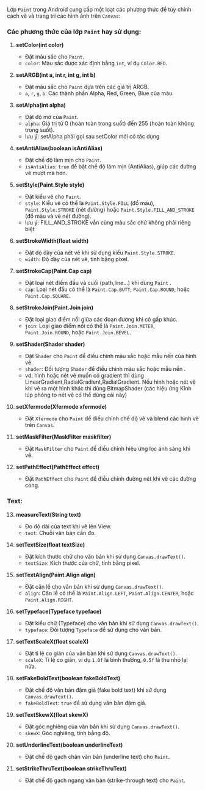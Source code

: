 Lớp `Paint` trong Android cung cấp một loạt các phương thức để tùy chỉnh cách vẽ và trang trí các hình ảnh trên `Canvas`:

### Các phương thức của lớp `Paint` hay sử dụng:

1. **setColor(int color)**
   - Đặt màu sắc cho `Paint`.
   - `color`: Màu sắc được xác định bằng `int`, ví dụ `Color.RED`.

2. **setARGB(int a, int r, int g, int b)**
   - Đặt màu sắc cho `Paint` dựa trên các giá trị ARGB.
   - `a`, `r`, `g`, `b`: Các thành phần Alpha, Red, Green, Blue của màu.

3. **setAlpha(int alpha)**
   - Đặt độ mờ của `Paint`.
   - `alpha`: Giá trị từ 0 (hoàn toàn trong suốt) đến 255 (hoàn toàn không trong suốt).
   - lưu ý: setAlpha phải gọi sau setColor mới có tác dụng

4. **setAntiAlias(boolean isAntiAlias)**
   - Đặt chế độ làm mịn cho `Paint`.
   - `isAntiAlias`: `true` để bật chế độ làm mịn (AntiAlias), giúp các đường vẽ mượt mà hơn.

5. **setStyle(Paint.Style style)**
   - Đặt kiểu vẽ cho `Paint`.
   - `style`: Kiểu vẽ có thể là `Paint.Style.FILL` (đổ màu), `Paint.Style.STROKE` (nét đường) hoặc `Paint.Style.FILL_AND_STROKE` (đổ màu và vẽ nét đường).
   - lưu ý: FILL_AND_STROKE vẫn cùng màu sắc chứ không phải riêng biệt

6. **setStrokeWidth(float width)**
   - Đặt độ dày của nét vẽ khi sử dụng kiểu `Paint.Style.STROKE`.
   - `width`: Độ dày của nét vẽ, tính bằng pixel.

7. **setStrokeCap(Paint.Cap cap)**
   - Đặt loại nét điểm đầu và cuối (path,line...) khi dùng `Paint` .
   - `cap`: Loại nét đầu có thể là `Paint.Cap.BUTT`, `Paint.Cap.ROUND`, hoặc `Paint.Cap.SQUARE`.

8. **setStrokeJoin(Paint.Join join)**
   - Đặt loại giao điểm nối giữa các đoạn đường khi có gấp khúc.
   - `join`: Loại giao điểm nối có thể là `Paint.Join.MITER`, `Paint.Join.ROUND`, hoặc `Paint.Join.BEVEL`.

9. **setShader(Shader shader)**
   - Đặt `Shader` cho `Paint` để điều chỉnh màu sắc hoặc mẫu nền của hình vẽ.
   - `shader`: Đối tượng `Shader` để điều chỉnh màu sắc hoặc mẫu nền .
   - vd: hình hoặc nét vẽ muốn có gradient thì dùng LinearGradient,RadialGradient,RadialGradient. Nếu hình hoặc nét vẽ khi vẽ ra một hình khác thì dùng BitmapShader (các hiệu ứng Kính lúp phóng to nét vẽ có thể dùng cái này) 

10. **setXfermode(Xfermode xfermode)**
    - Đặt `Xfermode` cho `Paint` để điều chỉnh chế độ vẽ và blend các hình vẽ trên `Canvas`.

11. **setMaskFilter(MaskFilter maskfilter)**
    - Đặt `MaskFilter` cho `Paint` để điều chỉnh hiệu ứng lọc ánh sáng khi vẽ.

12. **setPathEffect(PathEffect effect)**
    - Đặt `PathEffect` cho `Paint` để điều chỉnh đường nét khi vẽ các đường cong.
      
### Text:

13. **measureText(String text)**
    - Đo độ dài của text khi vẽ lên View.
    - `text`: Chuỗi văn bản cần đo.    

14. **setTextSize(float textSize)**
    - Đặt kích thước chữ cho văn bản khi sử dụng `Canvas.drawText()`.
    - `textSize`: Kích thước của chữ, tính bằng pixel.

15. **setTextAlign(Paint.Align align)**
    - Đặt căn lề cho văn bản khi sử dụng `Canvas.drawText()`.
    - `align`: Căn lề có thể là `Paint.Align.LEFT`, `Paint.Align.CENTER`, hoặc `Paint.Align.RIGHT`.

16. **setTypeface(Typeface typeface)**
    - Đặt kiểu chữ (Typeface) cho văn bản khi sử dụng `Canvas.drawText()`.
    - `typeface`: Đối tượng `Typeface` để sử dụng cho văn bản.

17. **setTextScaleX(float scaleX)**
    - Đặt tỉ lệ co giãn của văn bản khi sử dụng `Canvas.drawText()`.
    - `scaleX`: Tỉ lệ co giãn, ví dụ `1.0f` là bình thường, `0.5f` là thu nhỏ lại nửa.

18. **setFakeBoldText(boolean fakeBoldText)**
    - Đặt chế độ văn bản đậm giả (fake bold text) khi sử dụng `Canvas.drawText()`.
    - `fakeBoldText`: `true` để sử dụng văn bản đậm giả.

19. **setTextSkewX(float skewX)**
    - Đặt góc nghiêng của văn bản khi sử dụng `Canvas.drawText()`.
    - `skewX`: Góc nghiêng, tính bằng độ.

20. **setUnderlineText(boolean underlineText)**
    - Đặt chế độ gạch chân văn bản (underline text) cho `Paint`.

21. **setStrikeThruText(boolean strikeThruText)**
    - Đặt chế độ gạch ngang văn bản (strike-through text) cho `Paint`.
